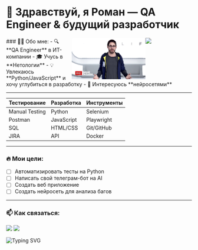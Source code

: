 # 👋 Здравствуй, я Роман — QA Engineer & будущий разработчик

<a href="https://github.com/KageByte-K2ly">
  <img align="right" width="25%" src="https://github-readme-stats.vercel.app/api?username=KageByte-K2ly&show_icons=true&theme=radical" />
</a>
<img align="right" width="200" src="1580561491.jpg">
### 🧑‍💻 Обо мне:
- 🔍 **QA Engineer** в ИТ-компании 
- 🎓 Учусь в **Нетологии** 
- 💡 Увлекаюсь **Python/JavaScript** и хочу углубиться в разработку
- 🤖 Интересуюсь **нейросетями** 

---

<div align="center">

| **Тестирование**       | **Разработка**      | **Инструменты**      |
|------------------------|---------------------|----------------------|
|  Manual Testing        |  Python             |   Selenium           |
|  Postman               |  JavaScript         |   Playwright         |
|  SQL                   |   HTML/CSS          |   Git/GitHub         |
|  JIRA                  |  API                |   Docker             |

</div>

---

### 🔥 Мои цели:
- [ ] Автоматизировать тесты на Python
- [ ] Написать свой телеграм-бот на AI
- [ ] Создать веб приложение
- [ ] Создать нейросеть для анализа багов

---

### 📫 Как связаться:
[<img src="https://img.shields.io/badge/Telegram-2CA5E0?logo=telegram&logoColor=white" height=25>](https://t.me/faketg)
[<img src="https://img.shields.io/badge/Gmail-D14836?logo=gmail&logoColor=white" height=25>](mailto:fakemail@gmail.com)

![Typing SVG](https://readme-typing-svg.herokuapp.com?font=Fira+Code&pause=1000&color=22F72A&width=435&lines=QA+Engineer;Python+Enthusiast;AI+Lover)